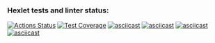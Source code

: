 ### Hexlet tests and linter status:
[![Actions Status](https://github.com/TheCunningBeast/frontend-project-44/actions/workflows/hexlet-check.yml/badge.svg)](https://github.com/TheCunningBeast/frontend-project-44/actions)
[![Test Coverage](https://api.codeclimate.com/v1/badges/f778b2cf5453528f6361/test_coverage)](https://codeclimate.com/github/TheCunningBeast/frontend-project-44/test_coverage)
[![asciicast](https://asciinema.org/a/rgSAeF5ehnqJM5nAIprsYAoKq.svg)](https://asciinema.org/a/rgSAeF5ehnqJM5nAIprsYAoKq)
[![asciicast](https://asciinema.org/a/CFSg0yHzfjlUs44Ut6vj1mE2p.svg)](https://asciinema.org/a/CFSg0yHzfjlUs44Ut6vj1mE2p)
[![asciicast](https://asciinema.org/a/Kgbcfv1k5bdsW9APkyS8lEOVP.svg)](https://asciinema.org/a/Kgbcfv1k5bdsW9APkyS8lEOVP)
[![asciicast](https://asciinema.org/a/xK3ofXPRTYOqLTr5MWwO4ezzr.svg)](https://asciinema.org/a/xK3ofXPRTYOqLTr5MWwO4ezzr)